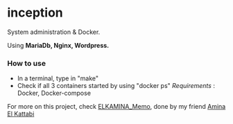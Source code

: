 # inception
System administration & Docker.

Using **MariaDb, Nginx, Wordpress.**

### How to use
- In a terminal, type in "make"
- Check if all 3 containers started by using "docker ps"
*Requirements* : Docker, Docker-compose

For more on this project, check [ELKAMINA_Memo](ELKHAMINA_Memo.md), done by my friend [Amina El Kattabi](https://github.com/ELKAMINA)